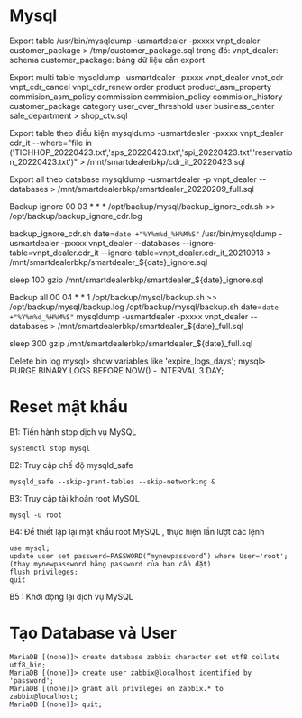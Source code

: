 # Mysql

Export table
/usr/bin/mysqldump -usmartdealer -pxxxx vnpt_dealer customer_package > /tmp/customer_package.sql
trong đó:
vnpt_dealer: schema
customer_package: bảng dữ liệu cần export

Export multi table
mysqldump -usmartdealer -pxxxx vnpt_dealer vnpt_cdr vnpt_cdr_cancel vnpt_cdr_renew order product product_asm_property commision_asm_policy commission commision_policy commision_history customer_package category user_over_threshold user business_center sale_department > shop_ctv.sql

Export table theo điều kiện
mysqldump -usmartdealer -pxxxx vnpt_dealer cdr_it --where="file in ('TICHHOP_20220423.txt','sps_20220423.txt','spi_20220423.txt','reservation_20220423.txt')" > /mnt/smartdealerbkp/cdr_it_20220423.sql

Export all theo database
mysqldump -usmartdealer -p vnpt_dealer --databases > /mnt/smartdealerbkp/smartdealer_20220209_full.sql

Backup ignore
00 03 * * * /opt/backup/mysql/backup_ignore_cdr.sh >> /opt/backup/backup_ignore_cdr.log

backup_ignore_cdr.sh
date=`date +"%Y%m%d_%H%M%S"`
/usr/bin/mysqldump -usmartdealer -pxxxx vnpt_dealer --databases --ignore-table=vnpt_dealer.cdr_it --ignore-table=vnpt_dealer.cdr_it_20210913  > /mnt/smartdealerbkp/smartdealer_${date}_ignore.sql

sleep 100
gzip /mnt/smartdealerbkp/smartdealer_${date}_ignore.sql

Backup all
00 04 * * 1 /opt/backup/mysql/backup.sh >> /opt/backup/mysql/backup.log
/opt/backup/mysql/backup.sh
date=`date +"%Y%m%d_%H%M%S"`
mysqldump -usmartdealer -pxxxx vnpt_dealer --databases > /mnt/smartdealerbkp/smartdealer_${date}_full.sql

sleep 300
gzip /mnt/smartdealerbkp/smartdealer_${date}_full.sql

Delete bin log
mysql> show variables like 'expire_logs_days';
mysql> PURGE BINARY LOGS BEFORE NOW() - INTERVAL 3 DAY;

# Reset mật khẩu
B1: Tiến hành stop dịch vụ MySQL
```
systemctl stop mysql
```
B2: Truy cập chế độ mysqld_safe
```
mysqld_safe --skip-grant-tables --skip-networking &
```
B3: Truy cập tài khoản root MySQL
```
mysql -u root
```
B4: Để thiết lập lại mật khẩu root MySQL , thực hiện lần lượt các lệnh
```
use mysql;
update user set password=PASSWORD(“mynewpassword”) where User='root';     (thay mynewpassword bằng password của bạn cần đặt)
flush privileges;
quit
```
B5 : Khởi động lại dịch vụ MySQL

# Tạo Database và User
```
MariaDB [(none)]> create database zabbix character set utf8 collate utf8_bin;
MariaDB [(none)]> create user zabbix@localhost identified by 'password';
MariaDB [(none)]> grant all privileges on zabbix.* to zabbix@localhost;
MariaDB [(none)]> quit;
```
